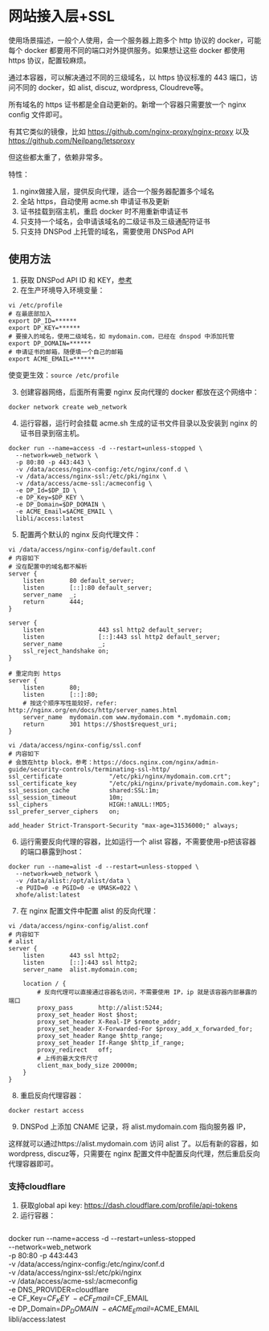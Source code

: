# 网站接入层+SSL

使用场景描述，一般个人使用，会一个服务器上跑多个 http 协议的 docker，可能每个 docker 都要用不同的端口对外提供服务。如果想让这些 docker 都使用 https 协议，配置较麻烦。

通过本容器，可以解决通过不同的三级域名，以 https 协议标准的 443 端口，访问不同的 docker，如 alist, discuz, wordpress, Cloudreve等。

所有域名的 https 证书都是全自动更新的。新增一个容器只需要放一个 nginx config 文件即可。

有其它类似的镜像，比如 https://github.com/nginx-proxy/nginx-proxy 以及 https://github.com/Neilpang/letsproxy

但这些都太重了，依赖非常多。

特性：
1. nginx做接入层，提供反向代理，适合一个服务器配置多个域名
2. 全站 https，自动使用 acme.sh 申请证书及更新
3. 证书挂载到宿主机，重启 docker 时不用重新申请证书
4. 只支持一个域名，会申请该域名的二级证书及三级通配符证书
5. 只支持 DNSPod 上托管的域名，需要使用 DNSPod API 

## 使用方法
1. 获取 DNSPod API ID 和 KEY，[参考](https://support.dnspod.cn/Kb/showarticle/tsid/227/)
2. 在生产环境导入环境变量：
```
vi /etc/profile
# 在最底部加入
export DP_ID=******
export DP_KEY=******
# 要接入的域名，使用二级域名，如 mydomain.com，已经在 dnspod 中添加托管
export DP_DOMAIN=******
# 申请证书的邮箱，随便填一个自己的邮箱
export ACME_EMAIL=******
```

使变更生效：`source /etc/profile`

3. 创建容器网络，后面所有需要 nginx 反向代理的 docker 都放在这个网络中：
```
docker network create web_network
```

4. 运行容器，运行时会挂载 acme.sh 生成的证书文件目录以及安装到 nginx 的证书目录到宿主机。
```
docker run --name=access -d --restart=unless-stopped \
  --network=web_network \
  -p 80:80 -p 443:443 \
  -v /data/access/nginx-config:/etc/nginx/conf.d \
  -v /data/access/nginx-ssl:/etc/pki/nginx \
  -v /data/access/acme-ssl:/acmeconfig \
  -e DP_Id=$DP_ID \
  -e DP_Key=$DP_KEY \
  -e DP_Domain=$DP_DOMAIN \
  -e ACME_Email=$ACME_EMAIL \
  libli/access:latest
```

5. 配置两个默认的 nginx 反向代理文件：
```
vi /data/access/nginx-config/default.conf
# 内容如下
# 没在配置中的域名都不解析
server {
    listen       80 default_server;
    listen       [::]:80 default_server;
    server_name  _;
    return       444;
}

server {
    listen               443 ssl http2 default_server;
    listen               [::]:443 ssl http2 default_server;
    server_name          _;
    ssl_reject_handshake on;
}

# 重定向到 https
server {
    listen       80;
    listen       [::]:80;
    # 按这个顺序写性能较好，refer: http://nginx.org/en/docs/http/server_names.html
    server_name  mydomain.com www.mydomain.com *.mydomain.com;
    return       301 https://$host$request_uri;
}
```

```
vi /data/access/nginx-config/ssl.conf
# 内容如下
# 会放在http block，参考：https://docs.nginx.com/nginx/admin-guide/security-controls/terminating-ssl-http/
ssl_certificate             "/etc/pki/nginx/mydomain.com.crt";
ssl_certificate_key         "/etc/pki/nginx/private/mydomain.com.key";
ssl_session_cache           shared:SSL:1m;
ssl_session_timeout         10m;
ssl_ciphers                 HIGH:!aNULL:!MD5;
ssl_prefer_server_ciphers   on;

add_header Strict-Transport-Security "max-age=31536000;" always;
```

6. 运行需要反向代理的容器，比如运行一个 alist 容器，不需要使用-p把该容器的端口暴露到host：
```
docker run --name=alist -d --restart=unless-stopped \
  --network=web_network \
  -v /data/alist:/opt/alist/data \
  -e PUID=0 -e PGID=0 -e UMASK=022 \
  xhofe/alist:latest
```

7. 在 nginx 配置文件中配置 alist 的反向代理：
```
vi /data/access/nginx-config/alist.conf
# 内容如下
# alist
server {
    listen       443 ssl http2;
    listen       [::]:443 ssl http2;
    server_name  alist.mydomain.com;

    location / {
        # 反向代理可以直接通过容器名访问，不需要使用 IP，ip 就是该容器内部暴露的端口
        proxy_pass       http://alist:5244;
        proxy_set_header Host $host;
        proxy_set_header X-Real-IP $remote_addr;
        proxy_set_header X-Forwarded-For $proxy_add_x_forwarded_for;
        proxy_set_header Range $http_range;
        proxy_set_header If-Range $http_if_range;
        proxy_redirect   off;
        # 上传的最大文件尺寸
        client_max_body_size 20000m;
    }
}
```

8. 重启反向代理容器：
```
docker restart access
```

9. DNSPod 上添加 CNAME 记录，将 alist.mydomain.com 指向服务器 IP，

这样就可以通过https://alist.mydomain.com 访问 alist 了。以后有新的容器，如wordpress, discuz等，只需要在 nginx 配置文件中配置反向代理，然后重启反向代理容器即可。

### 支持cloudflare
1. 获取global api key: https://dash.cloudflare.com/profile/api-tokens
2. 运行容器：
```bash
```
docker run --name=access -d --restart=unless-stopped \
--network=web_network \
-p 80:80 -p 443:443 \
-v /data/access/nginx-config:/etc/nginx/conf.d \
-v /data/access/nginx-ssl:/etc/pki/nginx \
-v /data/access/acme-ssl:/acmeconfig \
-e DNS_PROVIDER=cloudflare \
-e CF_Key=$CF_KEY \
-e CF_Email=$CF_EMAIL \
-e DP_Domain=$DP_DOMAIN \
-e ACME_Email=$ACME_EMAIL \
libli/access:latest
```
```